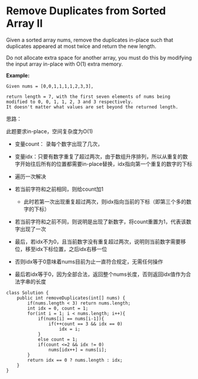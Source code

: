# Remove Duplicates from Sorted Array II

Given a sorted array nums, remove the duplicates in-place such that duplicates appeared at most twice and return the new length.

Do not allocate extra space for another array, you must do this by modifying the input array in-place with O(1) extra memory.

**Example:**
```
Given nums = [0,0,1,1,1,1,2,3,3],

return length = 7, with the first seven elements of nums being modified to 0, 0, 1, 1, 2, 3 and 3 respectively.
It doesn't matter what values are set beyond the returned length.
```

思路：

此题要求in-place，空间复杂度为O(1)

* 变量count： 录每个数字出现了几次，
* 变量idx：只要有数字重复了超过两次，由于数组升序排列，所以从重复的数字开始往后所有的位置都需要in-place替换，idx指向第一个重复的数字的下标

* 遍历一次解决
* 若当前字符和之前相同，则给count加1
  * 此时若第一次出现重复超过两次，则idx指向当前的下标（即第三个多的数字的下标）
* 若当前字符和之前不同，则说明是出现了新数字，将count重置为1，代表该数字出现了一次
* 最后，若idx不为0，且当前数字没有重复超过两次，说明则当前数字需要移位，移至idx下标位置，之后idx右移一位
* 否则idx等于0意味着nums目前为止一直符合规定，无需任何操作
* 最后若idx等于0，因为全部合法，返回整个nums长度，否则返回idx值作为合法字串的长度  

```
class Solution {
    public int removeDuplicates(int[] nums) {
        if(nums.length < 3) return nums.length;
        int idx = 0, count = 1;
        for(int i = 1; i < nums.length; i++){
            if(nums[i] == nums[i-1]){
                if(++count == 3 && idx == 0)
                    idx = i;
            }
            else count = 1;
            if(count <=2 && idx != 0)
                nums[idx++] = nums[i];
        }
        return idx == 0 ? nums.length : idx;
    }
}
```
